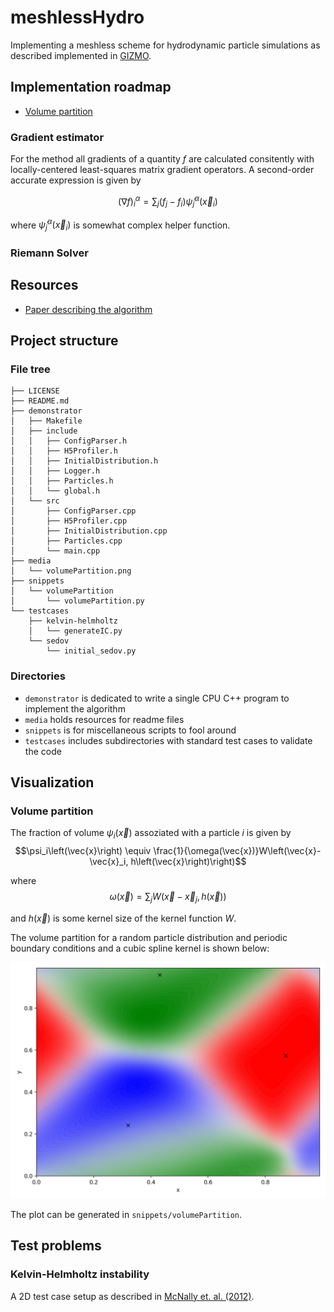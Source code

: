 # meshlessHydro
Implementing a meshless scheme for hydrodynamic particle simulations as described implemented in [GIZMO](http://www.tapir.caltech.edu/~phopkins/Site/GIZMO.html).

## Implementation roadmap

- [Volume partition](#volume-partition)

### Gradient estimator
For the method all gradients of a quantity $f$ are calculated consitently with locally-centered least-squares matrix gradient operators. A second-order accurate expression is given by 

$$\left( \nabla f \right)_i^\alpha = 
\sum_j (f_j - f_i)\tilde{\psi}_j^\alpha\left( \vec{x}_i \right)$$

where $\tilde{\psi}_j^\alpha\left( \vec{x}_i \right)$ is somewhat complex helper function.


### Riemann Solver

 
 







## Resources

- [Paper describing the algorithm](https://arxiv.org/abs/1409.7395)

## Project structure

### File tree
```
├── LICENSE
├── README.md
├── demonstrator 
│   ├── Makefile
│   ├── include
│   │   ├── ConfigParser.h
│   │   ├── H5Profiler.h
│   │   ├── InitialDistribution.h
│   │   ├── Logger.h
│   │   ├── Particles.h
│   │   └── global.h
│   └── src
│       ├── ConfigParser.cpp
│       ├── H5Profiler.cpp
│       ├── InitialDistribution.cpp
│       ├── Particles.cpp
│       └── main.cpp
├── media 
│   └── volumePartition.png
├── snippets
│   └── volumePartition
│       └── volumePartition.py
└── testcases
    ├── kelvin-helmholtz
    │   └── generateIC.py
    └── sedov
        └── initial_sedov.py
```
### Directories

- `demonstrator` is dedicated to write a single CPU C++ program to implement the algorithm
- `media` holds resources for readme files
- `snippets` is for miscellaneous scripts to fool around 
- `testcases` includes subdirectories with standard test cases to validate the code



## Visualization

### Volume partition

The fraction of volume $\psi_i\left(\vec{x}\right)$ assoziated with a particle $i$ is given by
$$\psi_i\left(\vec{x}\right) \equiv \frac{1}{\omega(\vec{x})}W\left(\vec{x}-\vec{x}_i, h\left(\vec{x}\right)\right)$$

where
$$\omega\left(\vec{x}\right) = \sum_j W\left(\vec{x}-\vec{x}_j, h\left(\vec{x}\right)\right)$$

and $h\left(\vec{x}\right)$ is some kernel size of the kernel function $W$.

The volume partition for a random particle distribution and periodic boundary conditions and a cubic spline kernel is shown below:

![volumePartition](media/volumePartition.png)

The plot can be generated in `snippets/volumePartition`.

## Test problems

### Kelvin-Helmholtz instability

A 2D test case setup as described in [McNally et. al. (2012)](https://arxiv.org/abs/1111.1764). 

<!--

### Sedov blast wave


### Keplerian disk
-->